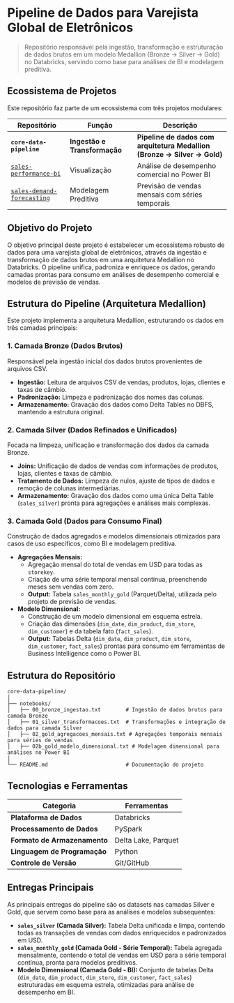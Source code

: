 # Pipeline de Dados para Varejista Global de Eletrônicos

> Repositório responsável pela ingestão, transformação e estruturação de dados brutos em um modelo Medallion (Bronze → Silver → Gold) no Databricks, servindo como base para análises de BI e modelagem preditiva.

## Ecossistema de Projetos

Este repositório faz parte de um ecossistema com três projetos modulares:

| Repositório | Função | Descrição |
|-------------|--------|-----------|
| **`core-data-pipeline`** | **Ingestão e Transformação** | **Pipeline de dados com arquitetura Medallion (Bronze → Silver → Gold)** |
| [`sales-performance-bi`](https://github.com/victorvanazzi/sales-performance-bi) | Visualização | Análise de desempenho comercial no Power BI |
| [`sales-demand-forecasting`](https://github.com/victorvanazzi/sales-demand-forecasting) | Modelagem Preditiva | Previsão de vendas mensais com séries temporais |

## Objetivo do Projeto

O objetivo principal deste projeto é estabelecer um ecossistema robusto de dados para uma varejista global de eletrônicos, através da ingestão e transformação de dados brutos em uma arquitetura Medallion no Databricks. O pipeline unifica, padroniza e enriquece os dados, gerando camadas prontas para consumo em análises de desempenho comercial e modelos de previsão de vendas.

## Estrutura do Pipeline (Arquitetura Medallion)

Este projeto implementa a arquitetura Medallion, estruturando os dados em três camadas principais:

### 1. Camada Bronze (Dados Brutos)

Responsável pela ingestão inicial dos dados brutos provenientes de arquivos CSV.

  * **Ingestão:** Leitura de arquivos CSV de vendas, produtos, lojas, clientes e taxas de câmbio.
  * **Padronização:** Limpeza e padronização dos nomes das colunas.
  * **Armazenamento:** Gravação dos dados como Delta Tables no DBFS, mantendo a estrutura original.

### 2. Camada Silver (Dados Refinados e Unificados)

Focada na limpeza, unificação e transformação dos dados da camada Bronze.

  * **Joins:** Unificação de dados de vendas com informações de produtos, lojas, clientes e taxas de câmbio.
  * **Tratamento de Dados:** Limpeza de nulos, ajuste de tipos de dados e remoção de colunas intermediárias.
  * **Armazenamento:** Gravação dos dados como uma única Delta Table (`sales_silver`) pronta para agregações e análises mais complexas.

### 3. Camada Gold (Dados para Consumo Final)

Construção de dados agregados e modelos dimensionais otimizados para casos de uso específicos, como BI e modelagem preditiva.

  * **Agregações Mensais:**
      * Agregação mensal do total de vendas em USD para todas as `storekey`.
      * Criação de uma série temporal mensal contínua, preenchendo meses sem vendas com zero.
      * **Output:** Tabela `sales_monthly_gold` (Parquet/Delta), utilizada pelo projeto de previsão de vendas.
  * **Modelo Dimensional:**
      * Construção de um modelo dimensional em esquema estrela.
      * Criação das dimensões (`dim_date`, `dim_product`, `dim_store`, `dim_customer`) e da tabela fato (`fact_sales`).
      * **Output:** Tabelas Delta (`dim_date`, `dim_product`, `dim_store`, `dim_customer`, `fact_sales`) prontas para consumo em ferramentas de Business Intelligence como o Power BI.

## Estrutura do Repositório

```
core-data-pipeline/
│
├── notebooks/
│   ├── 00_bronze_ingestao.txt        # Ingestão de dados brutos para camada Bronze
│   ├── 01_silver_transformacoes.txt  # Transformações e integração de dados para camada Silver
│   ├── 02_gold_agregacoes_mensais.txt # Agregações temporais mensais para séries de vendas
│   ├── 02b_gold_modelo_dimensional.txt # Modelagem dimensional para análises no Power BI
│
└── README.md                         # Documentação do projeto
```

## Tecnologias e Ferramentas

| Categoria | Ferramentas |
|-----------|-------------|
| **Plataforma de Dados** | Databricks |
| **Processamento de Dados** | PySpark |
| **Formato de Armazenamento** | Delta Lake, Parquet |
| **Linguagem de Programação** | Python |
| **Controle de Versão** | Git/GitHub |

## Entregas Principais

As principais entregas do pipeline são os datasets nas camadas Silver e Gold, que servem como base para as análises e modelos subsequentes:

  * **`sales_silver` (Camada Silver):** Tabela Delta unificada e limpa, contendo todas as transações de vendas com dados enriquecidos e padronizados em USD.
  * **`sales_monthly_gold` (Camada Gold - Série Temporal):** Tabela agregada mensalmente, contendo o total de vendas em USD para a série temporal contínua, pronta para modelos preditivos.
  * **Modelo Dimensional (Camada Gold - BI):** Conjunto de tabelas Delta (`dim_date`, `dim_product`, `dim_store`, `dim_customer`, `fact_sales`) estruturadas em esquema estrela, otimizadas para análise de desempenho em BI.